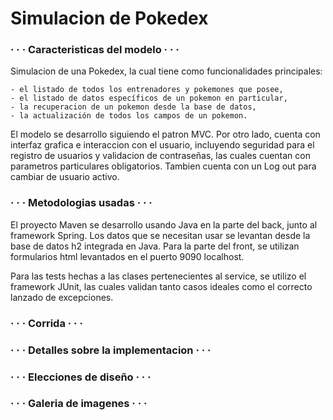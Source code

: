 # Simulacion de Pokedex

### · · · Caracteristicas del modelo · · · 
  Simulacion de una Pokedex, la cual tiene como funcionalidades principales:
  
    - el listado de todos los entrenadores y pokemones que posee,
    - el listado de datos específicos de un pokemon en particular,
    - la recuperacion de un pokemon desde la base de datos,
    - la actualización de todos los campos de un pokemon.
    
El modelo se desarrollo siguiendo el patron MVC. Por otro lado, cuenta con interfaz grafica e interaccion con el usuario, incluyendo seguridad para el registro de usuarios y validacion de contraseñas, las cuales cuentan con parametros particulares obligatorios. Tambien cuenta con un Log out para cambiar de usuario activo.


### · · · Metodologias usadas · · · 
  El proyecto Maven se desarrollo usando Java en la parte del back, junto al framework Spring. Los datos que se necesitan usar se levantan desde la base de datos h2 integrada en Java. Para la parte del front, se utilizan formularios html levantados en el puerto 9090 localhost.
  
Para las tests hechas a las clases pertenecientes al service, se utilizo el framework JUnit, las cuales validan tanto casos ideales como el correcto lanzado de excepciones.

### · · · Corrida · · · 

###  · · · Detalles sobre la implementacion · · · 

###  · · · Elecciones de diseño · · · 

###  · · · Galeria de imagenes · · · 
